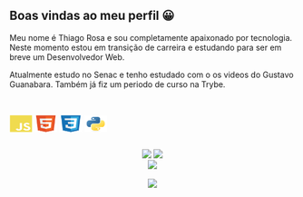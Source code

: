 <!--
**thiagorcon/thiagorcon** is a ✨ _special_ ✨ repository because its `README.md` (this file) appears on your GitHub profile.
-->
## Boas vindas ao meu perfil 😀
Meu nome é Thiago Rosa e sou completamente apaixonado por tecnologia. Neste momento estou em transição de carreira e estudando para ser em breve um Desenvolvedor Web.

Atualmente estudo no Senac e tenho estudado com o os videos do Gustavo Guanabara. Também já fiz um periodo de curso na Trybe.
<br>

<!-- GITHUB STATUS -->

<!--<div align="center">
<div align="center">
  <a href="https://github.com/thiagorcon?tab=repositories">
 <img height="175em" src="https://github-readme-stats.vercel.app/api?username=thiagorcon&show_icons=true&theme=chartreuse-dark&include_all_commits=true&count_private=true"/>
  <img height="175em" src="https://github-readme-stats.vercel.app/api/top-langs/?username=thiagorcon&layout=compact&langs_count=7&theme=chartreuse-dark"/> 

</div>-->
</div>



  ##
  
<div style="justify-items: center; "><br>
  <img align="center" alt="JRaamos-Js" height="30" width="40" src="https://raw.githubusercontent.com/devicons/devicon/master/icons/javascript/javascript-plain.svg">
  <img align="center" alt="JRaamos-HTML" height="30" width="40" src="https://raw.githubusercontent.com/devicons/devicon/master/icons/html5/html5-original.svg">
  <img align="center" alt="JRaamos-CSS" height="30" width="40" src="https://raw.githubusercontent.com/devicons/devicon/master/icons/css3/css3-original.svg">
  <img align="center" alt="JRaamos-Python" height="30" width="40" src="https://raw.githubusercontent.com/devicons/devicon/master/icons/python/python-original.svg">
</div>
  
  ##
  
 
 <!-- REDES SOCIAIS -->
<div align="center">
  
  <a href="https://www.instagram.com/thiagorconn/" target="_blank"><img src="https://img.shields.io/badge/-Instagram-%23E4405F?style=for-the-badge&logo=instagram&logoColor=white" target="_blank"></a>
  <a href="https://www.linkedin.com/in/thiago-rosa-831181105/" target="_blank"><img src="https://img.shields.io/badge/-LinkedIn-%230077B5?style=for-the-badge&logo=linkedin&logoColor=white" target="_blank"></a>  
   <a href="mailto:thiagorcon@hotmail.com" target="_blank"><img src="https://play-lh.googleusercontent.com/D1Dz2BjPYev_oyksKXsdtAS66a_2Ql-sklpzTnwR9lqnDG_P5lAJEtfR70FudJ0XMA=s48-rw" style='width: 28px' target="_blank"></a>  
  
  ![](https://visitor-badge.glitch.me/badge?page_id=thiagorcon)
</div>